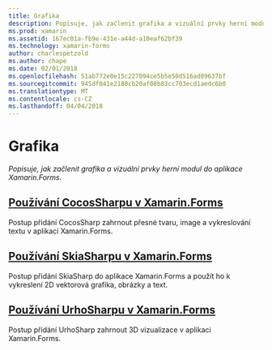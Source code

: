 ```yaml
---
title: Grafika
description: Popisuje, jak začlenit grafika a vizuální prvky herní modul do aplikace Xamarin.Forms.
ms.prod: xamarin
ms.assetid: 167ec01a-fb9e-431e-a44d-a10eaf62bf39
ms.technology: xamarin-forms
author: charlespetzold
ms.author: chape
ms.date: 02/01/2018
ms.openlocfilehash: 51ab772e0e15c227094ce5b5e50d516ad09637bf
ms.sourcegitcommit: 945df041e2180cb20af08b83cc703ecd1aedc6b0
ms.translationtype: MT
ms.contentlocale: cs-CZ
ms.lasthandoff: 04/04/2018
---
```

# <a name="graphics"></a>Grafika

_Popisuje, jak začlenit grafika a vizuální prvky herní modul do aplikace Xamarin.Forms._

## <a name="using-cocossharp-in-xamarinformscocossharpmd"></a>[Používání CocosSharpu v Xamarin.Forms](cocossharp.md)

Postup přidání CocosSharp zahrnout přesné tvaru, image a vykreslování textu v aplikaci Xamarin.Forms.

## <a name="using-skiasharp-in-xamarinformsskiasharpindexmd"></a>[Používání SkiaSharpu v Xamarin.Forms](skiasharp/index.md)

Postup přidání SkiaSharp do aplikace Xamarin.Forms a použít ho k vykreslení 2D vektorová grafika, obrázky a text.

## <a name="using-urhosharp-in-xamarinformsurhosharpmd"></a>[Používání UrhoSharpu v Xamarin.Forms](urhosharp.md)

Postup přidání UrhoSharp zahrnout 3D vizualizace v aplikaci Xamarin.Forms.
